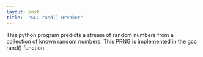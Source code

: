 ```yaml
---
layout: post
title:  "GCC rand() Breaker"
---
```

This python program predicts a stream of random numbers from a collection of known random numbers. This PRNG is implemented in the gcc rand() function. 
